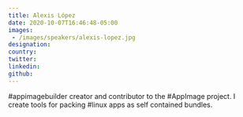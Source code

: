 ```yaml
---
title: Alexis López
date: 2020-10-07T16:46:48-05:00
images:
 - /images/speakers/alexis-lopez.jpg
designation: 
country: 
twitter: 
linkedin: 
github: 
---
```



#appimagebuilder creator and contributor to the #AppImage project. I create tools for packing #linux apps as self contained bundles.